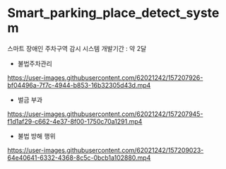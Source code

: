 # Smart_parking_place_detect_system
스마트 장애인 주차구역 감시 시스템 개발기간 : 약 2달


* 불법주차관리

https://user-images.githubusercontent.com/62021242/157207926-bf04496a-7f7c-4944-b853-16b32305d43d.mp4

* 벌금 부과

https://user-images.githubusercontent.com/62021242/157207945-f1d1af29-c662-4e37-8f00-1750c70a1291.mp4

* 불법 방해 행위

https://user-images.githubusercontent.com/62021242/157209023-64e40641-6332-4368-8c5c-0bcb1a102880.mp4
